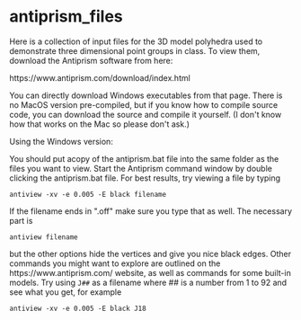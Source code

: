 # antiprism_files

<p>Here is a collection of input files for the 3D model polyhedra used to demonstrate three dimensional point groups in class. To view them, download the Antiprism software from here: </p>
https://www.antiprism.com/download/index.html
<p>You can directly download Windows executables from that page. There is no MacOS version pre-compiled, but if you know how to compile source code, you can download the source and compile it yourself. (I don't know how that works on the Mac so please don't ask.)</p>
<p>Using the Windows version:</p>
<p>You should put acopy of the antiprism.bat file into the same folder as the files you want to view. Start the Antiprism command window by double clicking the antiprism.bat file. For best results, try viewing a file by typing</p> 
<p><code>antiview -xv -e 0.005 -E black filename</code></p>
<p>If the filename ends in ".off" make sure you type that as well. The necessary part is</p>
<p><code>antiview filename</code></p>
<p>but the other options hide the vertices and give you nice black edges. Other commands you might want to explore are outlined on the https://www.antiprism.com/ website, as well as commands for some built-in models. Try using <code>J##</code> as a filename where ## is a number from 1 to 92 and see what you get, for example</p>
<p><code>antiview -xv -e 0.005 -E black J18</code></p>
